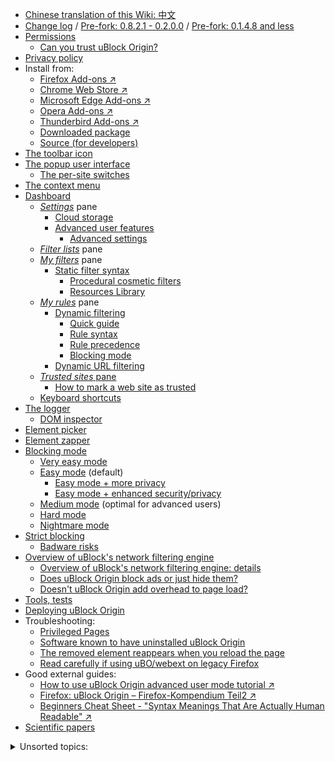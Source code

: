 - [Chinese translation of this Wiki: 中文](https://github.com/fang5566/uBlock/wiki/Home)
- [Change log](https://github.com/gorhill/uBlock/releases) / [Pre-fork: 0.8.2.1 - 0.2.0.0](https://github.com/uBlock-LLC/uBlock/releases?page=6) / [Pre-fork: 0.1.4.8 and less](./Change-log)
- [Permissions](./Permissions)
    - [Can you trust uBlock Origin?](./Can-you-trust-uBlock-Origin%3F)
- [Privacy policy](./Privacy-policy)
- Install from:
    - [Firefox Add-ons ↗︎](https://addons.mozilla.org/addon/ublock-origin/)
    - [Chrome Web Store ↗︎](https://chrome.google.com/webstore/detail/ublock-origin/cjpalhdlnbpafiamejdnhcphjbkeiagm)
    - [Microsoft Edge Add-ons ↗︎](https://microsoftedge.microsoft.com/addons/detail/ublock-origin/odfafepnkmbhccpbejgmiehpchacaeak)
    - [Opera Add-ons ↗︎](https://addons.opera.com/extensions/details/ublock/)
    - [Thunderbird Add-ons ↗︎](https://addons.thunderbird.net/thunderbird/addon/ublock-origin/)
    - [Downloaded package](https://github.com/gorhill/uBlock/tree/master/dist#install)
    - [Source (for developers)](https://github.com/gorhill/uBlock/tree/master/dist#build-instructions-for-developers)
- [The toolbar icon](./Toolbar-icon)
- [The popup user interface](./Quick-guide:-popup-user-interface)
    - [The per-site switches](./Per-site-switches)
- [The context menu](./The-context-menu)
- [Dashboard](./Dashboard)
    - [_Settings_](./Dashboard:-Settings) pane
        - [Cloud storage](./Cloud-storage)
        - [Advanced user features](./Advanced-user-features)
            - [Advanced settings](./Advanced-settings)
    - [_Filter lists_](./Dashboard:-Filter-lists) pane
    - [_My filters_](./Dashboard:-My-filters) pane
        - [Static filter syntax](./Static-filter-syntax)
            - [Procedural cosmetic filters](./Procedural-cosmetic-filters)
            - [Resources Library](./Resources-Library)
    - [_My rules_](./Dashboard:-My-rules) pane
        - [Dynamic filtering](./Dynamic-filtering)
            - [Quick guide](./Dynamic-filtering:-quick-guide)
            - [Rule syntax](./Dynamic-filtering:-rule-syntax)
            - [Rule precedence](./Dynamic-filtering:-precedence)
            - [Blocking mode](./Blocking-mode)
        - [Dynamic URL filtering](./Dynamic-URL-filtering)
    - [_Trusted sites_ pane](./Dashboard:-Trusted-sites)
        - [How to mark a web site as trusted](./How-to-mark-a-web-site-as-trusted)
    - [Keyboard shortcuts](./Keyboard-shortcuts)
- [The logger](./The-logger)
    - [DOM inspector](./DOM-inspector)
- [Element picker](./Element-picker)
- [Element zapper](./Element-zapper)
- [Blocking mode](./Blocking-mode)
    - [Very easy mode](./Blocking-mode:-very-easy-mode)
    - [Easy mode](./Blocking-mode:-easy-mode) (default)
        - [Easy mode + more privacy](./Dynamic-filtering:-to-easily-reduce-privacy-exposure)
        - [Easy mode + enhanced security/privacy](./Dynamic-filtering:-Benefits-of-blocking-3rd-party-iframe-tags)
    - [Medium mode](./Blocking-mode:-medium-mode) (optimal for advanced users)
    - [Hard mode](./Blocking-mode:-hard-mode)
    - [Nightmare mode](./Blocking-mode:-nightmare-mode)
- [Strict blocking](./Strict-blocking)
    - [Badware risks](./Badware-risks)
- [Overview of uBlock's network filtering engine](./Overview-of-uBlock's-network-filtering-engine)
    - [Overview of uBlock's network filtering engine: details](./Overview-of-uBlock's-network-filtering-engine:-details)
    - [Does uBlock Origin block ads or just hide them?](./Does-uBlock-Origin-block-ads-or-just-hide-them%3F)
    - [Doesn't uBlock Origin add overhead to page load?](./Doesn't-uBlock-Origin-add-overhead-to-page-load%3F)
- [Tools, tests](./Tools)
- [Deploying uBlock Origin](./Deploying-uBlock-Origin)
- Troubleshooting:
    - [Privileged Pages](./Privileged-Pages)
    - [Software known to have uninstalled uBlock Origin](./Software-known-to-have-uninstalled-uBlock-Origin)
    - [The removed element reappears when you reload the page](./Element-picker#element-picker-does-not-work-removed-element-reappears-when-you-reload-the-page)
    - [Read carefully if using uBO/webext on legacy Firefox](./Firefox-WebExtensions)
- Good external guides:
    - [How to use uBlock Origin advanced user mode tutorial ↗︎](https://www.youtube.com/watch?v=2lisQQmWQkY)
    - [Firefox: uBlock Origin – Firefox-Kompendium Teil2 ↗︎](https://www.kuketz-blog.de/firefox-ublock-origin-firefox-kompendium-teil2/)
    - [Beginners Cheat Sheet - "Syntax Meanings That Are Actually Human Readable" ↗︎](https://github.com/DandelionSprout/adfilt/blob/master/Wiki/SyntaxMeaningsThatAreActuallyHumanReadable.md)
- [Scientific papers](./Scientific-papers)


<details><summary>Unsorted topics:</summary>

- [Privacy stuff](./Privacy-stuff)
- [Tricks and tips waterfall](./Tips-and-tricks-waterfall)
- [How to ...](./How-to-...)
- [Memory footprint: what happens inside uBlock after installation](./Memory-footprint:-what-happens-inside-uBlock-after-installation)
- [uBlock vs. ABP: efficiency compared](./uBlock-vs.-ABP:-efficiency-compared)
- [Own memory usage: benchmarks over time](./Own-memory-usage:-benchmarks-over-time)
- [Contributed memory usage: benchmarks over time](./Contributed-memory-usage:-benchmarks-over-time)
- [Counterpoint: Who cares about efficiency, I have 8 GB RAM and|or a quad core CPU](./Who-cares-about-efficiency,-I-have-8-GB-RAM-and%7Cor-a-quad-core-CPU)
- [Myth: uBlock consumes over 80MB](./Myth:-uBlock-consumes-over-80MB)
- [Myth: uBlock is just slightly less resource intensive than Adblock Plus](./Myth:-uBlock-is-just-slightly-less-resource-intensive-than-Adblock-Plus)
- [Counterpoints: unsorted](./Counterarguments)
- [uBlock and others: Blocking ads, trackers, malwares](./uBlock-and-others:-Blocking-ads,-trackers,-malwares)
- [About "This other extension reports more stuff blocked!"](./About-%22This-other-extension-reports-more-stuff-blocked!%22)
- [About "uBlock is inferior in capabilities as a result of being lighter on the browser"](./About-%22uBlock-is-inferior-in-capabilities-as-a-result-of-being-lighter-on-the-browser%22)
- [About "Why uBlock Origin works so much better than Pi‑hole does?"](./About-%22Why-uBlock-Origin-works-so-much-better-than-Pi%E2%80%91hole-does%3F%22)
- [Various videos showing side by side comparison of the load speed of complex sites](./Various-videos-showing-side-by-side-comparison-of-the-load-speed-of-complex-sites)
- [Why don't you accept donations?](./Why-don't-you-accept-donations%3F)
- [Reference description of uBO in various extensions stores](./Reference-description-of-uBO-in-various-extensions-stores)
- [Draft version of this wiki](https://github.com/uBlockOrigin/uBlock-issues/wiki)
</details>
